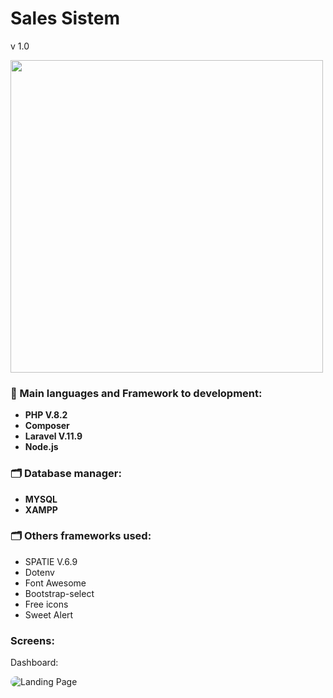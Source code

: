 <h1>Sales Sistem</h1>
v 1.0


<p align="start">
<img width="500px"  src="https://skillicons.dev/icons?i=php,laravel,tailwind,bootstrap,jquery,mysql,nodejs,git,github,ps,perline=10"  />
</p>




<h3>&#128640;  Main languages and Framework to development:</h3>

- <strong>PHP V.8.2</strong>
- <strong>Composer</strong>
- <strong> Laravel V.11.9</strong>
- <strong> Node.js </strong> 

<h3>🗂️ Database manager: </h3>

- <strong>MYSQL</strong>
- <strong>XAMPP</strong>

<h3>🗂️ Others frameworks used: </h3>


- SPATIE V.6.9
- Dotenv
- Font Awesome
- Bootstrap-select
- Free icons
- Sweet Alert



<h3>Screens: </h3>

Dashboard: 

<img src="#" alt="Landing Page" style="max-width: 400px; border-radius: 10px;">